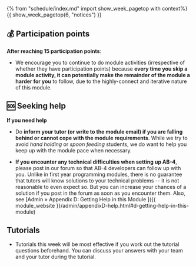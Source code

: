 {% from "schedule/index.md" import show_week_pagetop with context%}
{{ show_week_pagetop(6, "notices") }}

## 💰 Participation points

**After reaching 15 participation points**:

* We encourage you to continue to do module activities (irrespective of whether they have participation points) because **every time you skip a module activity, it can potentially make the remainder of the module a harder for you** to follow, due to the highly-connect and iterative nature of this module.

## 🆘 Seeking help

**If you need help**

* Do **inform your tutor (or write to the module email) if you are falling behind or cannot cope with the module requirements**. While we try to avoid _hand holding_ or _spoon feeding_ students, we do want to help you keep up with the module pace when necessary.

* **If you encounter any technical difficulties when setting up AB-4**, please post in our forum so that AB-4 developers can follow up with you. Unlike in first year programming modules, there is no guarantee that tutors will know solutions to your technical problems -- it is not reasonable to even expect so. But you can increase your chances of a solution if you post in the forum as soon as you encounter them. Also, see [Admin » Appendix D: Getting Help in this Module ]({{ module_website }}/admin/appendixD-help.html#d-getting-help-in-this-module)

## Tutorials

* Tutorials this week will be most effective if you work out the tutorial questions beforehand. You can discuss your answers with your team and your tutor during the tutorial.

<!--

## Graded coding exercise

- This week you need to make an enhancement to Addressbook-Level3; this can earn you 3 participation points.

- Though the deadline is Week 7 before the tutorial, you are strongly encouraged to finish this soon, so that you have enough time to work on the project.

- Refer to the project tab for more details.

## 💹 Project progress

* To get you up to speed to work with AB-4, **we recommend you to play around with the AB-3 code base** (i.e., fork, clone, setup, and enhance)  before moving to AB-4.  You can practice with AB-3 while at the the same time updating docs of AB-4 as required by the next project milestone.

* At this point of the project there are several non-trivial tools you need to learn e.g., JavaFX, Gradle, Travis, Java 8 features, Git, etc. We recommend that you **divide up the learning tasks among team members and plan to learn them gradually** over the next few weeks.

* Be reminded that **your performance in meeting individual/team project milestones** (as detected by our scripts and observed by tutors) **will be counted towards your [project grade under the _project management_ component]({{ module_website }}/admin/project-assessment.html)**. Please do follow exact setup instructions because deviations will affect our script's ability to detect your work.

#### Using AB-3?

* If you choose to use AB-3 for your project, be informed that there will be no disadvantage in terms of marks (i.e., you will not be penalized for starting from AB-3). 

* However some points to take note:
  * Some of the project infrastructure that is readily available in AB-4 will not be available in AB-3. You need to set it up yourself.
  * Adding features/commands available in AB-4 but not in AB-3 **alone** to your project does not earn credits.


 
-->
